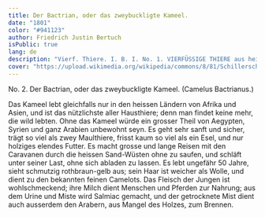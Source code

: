 ```yaml
---
title: Der Bactrian, oder das zweybuckligte Kameel. 
date: "1801"
color: "#941123"
author: Friedrich Justin Bertuch
isPublic: true
lang: de
description: "Vierf. Thiere. I. B. I. No. 1. VIERFÜSSIGE THIERE aus heissen Ländern. No. 2. Der Bactrian, oder das zweybuckligte Kameel. (Camelus Bactrianus.)"
cover: "https://upload.wikimedia.org/wikipedia/commons/8/81/Schillerschule_Ffm.jpg"
---
```


No. 2. Der Bactrian, oder das zweybuckligte Kameel. (Camelus Bactrianus.)

Das Kameel lebt gleichfalls nur in den heissen Ländern von Afrika und Asien, und ist das nützlichste aller Hausthiere; denn man findet keine mehr, die wild lebten. Ohne das Kameel würde ein grosser Theil 
von Aegypten, Syrien und ganz Arabien unbewohnt seyn. Es geht sehr sanft und sicher, trägt so viel als zwey Maulthiere, frisst kaum so viel als ein Esel, und nur holziges elendes Futter. Es macht grosse 
und lange Reisen mit den Caravanen durch die heissen Sand-Wüsten ohne zu saufen, und schläft unter seiner Last, ohne sich abladen zu lassen. Es lebt ungefähr 50 Jahre, sieht schmutzig rothbraun-gelb 
aus; sein Haar ist weicher als Wolle, und dient zu den bekannten feinen Camelots. Das Fleisch der Jungen ist wohlschmeckend; ihre Milch dient Menschen und Pferden zur Nahrung; aus dem Urine und Miste 
wird Salmiac gemacht, und der getrocknete Mist dient auch ausserdem den Arabern, aus Mangel des Holzes, zum Brennen. 
